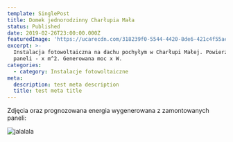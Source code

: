 ```yaml
---
template: SinglePost
title: Domek jednorodzinny Charłupia Mała
status: Published
date: 2019-02-26T23:00:00.000Z
featuredImage: 'https://ucarecdn.com/318239f0-5544-4420-8de6-421c4f55ae7c/'
excerpt: >-
  Instalacja fotowoltaiczna na dachu pochyłym w Charłupi Małej. Powierzchnia
  paneli - x m^2. Generowana moc x W. 
categories:
  - category: Instalacje fotowoltaiczne
meta:
  description: test meta description
  title: test meta title
---
```

Zdjęcia oraz prognozowana energia wygenerowana z zamontowanych paneli:

![jalalala](https://ucarecdn.com/59d8de4a-77f1-436d-b471-7f2df760ec6e/ "stest")
